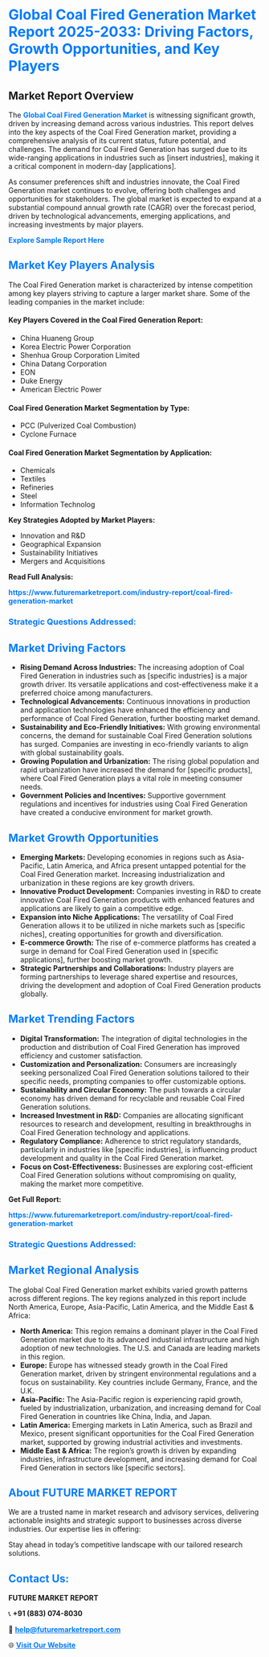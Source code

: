 <h1 style="color: #007BFF;">Global Coal Fired Generation Market Report 2025-2033: Driving Factors, Growth Opportunities, and Key Players</h1>

<section id="overview">
<h2>Market Report Overview</h2>
<p>The <a href="https://www.futuremarketreport.com/industry-report/coal-fired-generation-market" style="color: #007BFF; text-decoration: none;"><strong>Global Coal Fired Generation Market</strong></a> is witnessing significant growth, driven by increasing demand across various industries. This report delves into the key aspects of the Coal Fired Generation market, providing a comprehensive analysis of its current status, future potential, and challenges. The demand for Coal Fired Generation has surged due to its wide-ranging applications in industries such as [insert industries], making it a critical component in modern-day [applications].</p>
<p>As consumer preferences shift and industries innovate, the Coal Fired Generation market continues to evolve, offering both challenges and opportunities for stakeholders. The global market is expected to expand at a substantial compound annual growth rate (CAGR) over the forecast period, driven by technological advancements, emerging applications, and increasing investments by major players.</p>
</section>

<section id="overview">
<p><a href="https://www.futuremarketreport.com/request-sample/reportId=64250" style="color: #007BFF; text-decoration: none;"><strong>Explore Sample Report Here</strong></a></p>
</section>

<section id="key-players">
<h2 style="color: #007BFF;">Market Key Players Analysis</h2>
<p>The Coal Fired Generation market is characterized by intense competition among key players striving to capture a larger market share. Some of the leading companies in the market include:</p>
<h4>Key Players Covered in the Coal Fired Generation Report:</h4>
<ul><li>China Huaneng Group</li><li>Korea Electric Power Corporation</li><li>Shenhua Group Corporation Limited</li><li>China Datang Corporation</li><li>EON</li><li>Duke Energy</li><li>American Electric Power</li></ul>
<h4>Coal Fired Generation Market Segmentation by Type:</h4>
<ul><li>PCC (Pulverized Coal Combustion)</li><li>Cyclone Furnace</li></ul>

<h4>Coal Fired Generation Market Segmentation by Application:</h4>
<ul><li>Chemicals</li><li>Textiles</li><li>Refineries</li><li>Steel</li><li>Information Technolog</li></ul>
<p><strong>Key Strategies Adopted by Market Players:</strong></p>
<ul>
<li>Innovation and R&D</li>
<li>Geographical Expansion</li>
<li>Sustainability Initiatives</li>
<li>Mergers and Acquisitions</li>
</ul>
</section>

<section>
<p><strong>Read Full Analysis: </strong></p><a href="https://www.futuremarketreport.com/industry-report/coal-fired-generation-market" style="color: #007BFF; text-decoration: none;"><strong>https://www.futuremarketreport.com/industry-report/coal-fired-generation-market</strong></a>
<h3 style="color: #007BFF;">Strategic Questions Addressed:</h3>
</section>

<section id="driving-factors">
<h2 style="color: #007BFF;">Market Driving Factors</h2>
<ul>
<li><strong>Rising Demand Across Industries:</strong> The increasing adoption of Coal Fired Generation in industries such as [specific industries] is a major growth driver. Its versatile applications and cost-effectiveness make it a preferred choice among manufacturers.</li>
<li><strong>Technological Advancements:</strong> Continuous innovations in production and application technologies have enhanced the efficiency and performance of Coal Fired Generation, further boosting market demand.</li>
<li><strong>Sustainability and Eco-Friendly Initiatives:</strong> With growing environmental concerns, the demand for sustainable Coal Fired Generation solutions has surged. Companies are investing in eco-friendly variants to align with global sustainability goals.</li>
<li><strong>Growing Population and Urbanization:</strong> The rising global population and rapid urbanization have increased the demand for [specific products], where Coal Fired Generation plays a vital role in meeting consumer needs.</li>
<li><strong>Government Policies and Incentives:</strong> Supportive government regulations and incentives for industries using Coal Fired Generation have created a conducive environment for market growth.</li>
</ul>
</section>

<section id="growth-opportunities">
<h2 style="color: #007BFF;">Market Growth Opportunities</h2>
<ul>
<li><strong>Emerging Markets:</strong> Developing economies in regions such as Asia-Pacific, Latin America, and Africa present untapped potential for the Coal Fired Generation market. Increasing industrialization and urbanization in these regions are key growth drivers.</li>
<li><strong>Innovative Product Development:</strong> Companies investing in R&D to create innovative Coal Fired Generation products with enhanced features and applications are likely to gain a competitive edge.</li>
<li><strong>Expansion into Niche Applications:</strong> The versatility of Coal Fired Generation allows it to be utilized in niche markets such as [specific niches], creating opportunities for growth and diversification.</li>
<li><strong>E-commerce Growth:</strong> The rise of e-commerce platforms has created a surge in demand for Coal Fired Generation used in [specific applications], further boosting market growth.</li>
<li><strong>Strategic Partnerships and Collaborations:</strong> Industry players are forming partnerships to leverage shared expertise and resources, driving the development and adoption of Coal Fired Generation products globally.</li>
</ul>
</section>

<section id="trending-factors">
<h2 style="color: #007BFF;">Market Trending Factors</h2>
<ul>
<li><strong>Digital Transformation:</strong> The integration of digital technologies in the production and distribution of Coal Fired Generation has improved efficiency and customer satisfaction.</li>
<li><strong>Customization and Personalization:</strong> Consumers are increasingly seeking personalized Coal Fired Generation solutions tailored to their specific needs, prompting companies to offer customizable options.</li>
<li><strong>Sustainability and Circular Economy:</strong> The push towards a circular economy has driven demand for recyclable and reusable Coal Fired Generation solutions.</li>
<li><strong>Increased Investment in R&D:</strong> Companies are allocating significant resources to research and development, resulting in breakthroughs in Coal Fired Generation technology and applications.</li>
<li><strong>Regulatory Compliance:</strong> Adherence to strict regulatory standards, particularly in industries like [specific industries], is influencing product development and quality in the Coal Fired Generation market.</li>
<li><strong>Focus on Cost-Effectiveness:</strong> Businesses are exploring cost-efficient Coal Fired Generation solutions without compromising on quality, making the market more competitive.</li>
</ul>
</section>

<section>
<p><strong>Get Full Report: </strong></p><a href="https://www.futuremarketreport.com/industry-report/coal-fired-generation-market" style="color: #007BFF; text-decoration: none;"><strong>https://www.futuremarketreport.com/industry-report/coal-fired-generation-market</strong></a>
<h3 style="color: #007BFF;">Strategic Questions Addressed:</h3>
</section>


<section id="regional-analysis">
<h2 style="color: #007BFF;">Market Regional Analysis</h2>
<p>The global Coal Fired Generation market exhibits varied growth patterns across different regions. The key regions analyzed in this report include North America, Europe, Asia-Pacific, Latin America, and the Middle East & Africa:</p>
<ul>
<li><strong>North America:</strong> This region remains a dominant player in the Coal Fired Generation market due to its advanced industrial infrastructure and high adoption of new technologies. The U.S. and Canada are leading markets in this region.</li>
<li><strong>Europe:</strong> Europe has witnessed steady growth in the Coal Fired Generation market, driven by stringent environmental regulations and a focus on sustainability. Key countries include Germany, France, and the U.K.</li>
<li><strong>Asia-Pacific:</strong> The Asia-Pacific region is experiencing rapid growth, fueled by industrialization, urbanization, and increasing demand for Coal Fired Generation in countries like China, India, and Japan.</li>
<li><strong>Latin America:</strong> Emerging markets in Latin America, such as Brazil and Mexico, present significant opportunities for the Coal Fired Generation market, supported by growing industrial activities and investments.</li>
<li><strong>Middle East & Africa:</strong> The region’s growth is driven by expanding industries, infrastructure development, and increasing demand for Coal Fired Generation in sectors like [specific sectors].</li>
</ul>
</section>

<footer>
<h2 style="color: #007BFF;">About FUTURE MARKET REPORT</h2>
<p>We are a trusted name in market research and advisory services, delivering actionable insights and strategic support to businesses across diverse industries. Our expertise lies in offering:</p>

<p>Stay ahead in today’s competitive landscape with our tailored research solutions.</p>

<h2 style="color: #007BFF;">Contact Us:</h2>
<p><strong>FUTURE MARKET REPORT</strong></p>
<p>📞 <strong>+91 (883) 074-8030</strong></p>
<p>📧 <strong><a href="mailto:help@futuremarketreport.com" style="color: #007BFF;">help@futuremarketreport.com</a></strong></p>
<p>🌐 <strong><a href="https://www.futuremarketreport.com/" style="color: #007BFF;">Visit Our Website</a></strong></p>
</footer>